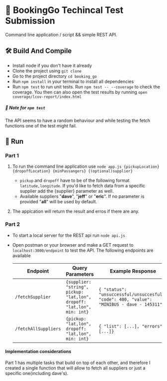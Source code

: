 # 🚕 BookingGo Techincal Test Submission

Command line application / script && simple REST API.

## 🛠 Build And Compile

- Install node if you don't have it already
- Clone the project using `git clone`
- Go to the project directory `cd booking_go`
- Run `npm install` in your terminal to install all dependencies
- Run `npm test` to run unit tests. Run `npm test -- --coverage` to check the coverage. You then can also open the test results by running `open coverage/lcov-report/index.html`

##### 🔖 Note for `npm test`

The API seems to have a random behaviour and while testing the fetch functions one of the test might fail.

## 🏃 Run

### Part 1

1. To run the command line application use `node app.js {pickupLocation} {dropoffLocation} {minPassangers} {(optional)supplier}`

   - `pickup` and `dropoff` have to be of the following format `latitude,longitude`. If you'd like to fetch data from a specific supplier add the {supplier} parameter as well.
   - Available suppliers "**dave**", "**jeff**" or "**eric**". If no parameter is provided "**all**" will be used by default.

2. The applcation will return the result and erros if there are any.

### Part 2

- To start a local server for the REST api run `node api.js`
- Open postman or your browser and make a GET request to `localhost:3000/endpoint` to test the API. The following endpoints are available

  | Endpoint             | Query Parameters                                                        | Example Response                                                                            |
  | -------------------- | ----------------------------------------------------------------------- | ------------------------------------------------------------------------------------------- |
  | `/fetchSupplier`     | `{supplier: "string", pickup: "lat,lon", dropoff: "lat,lon", min: int}` | `{ "status": "unsuccessful/unsuccesfull" "code": 400, "value": "MINIBUS - dave - 145311" }` |
  | `/fetchAllSuppliers` | `{pickup: "lat,lon", dropoff: "lat,lon", min: int}`                     | `{ "list": [...], "errors": [...]}`                                                         |

#### Implementation considerations

Part 1 has multiple tasks that build on top of each other, and therefore I created a single function that will allow to fetch all suppliers or just a specific one(including dave's).
